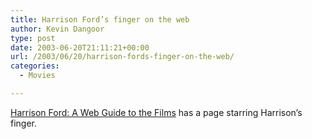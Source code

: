 ```yaml
---
title: Harrison Ford’s finger on the web
author: Kevin Dangoor
type: post
date: 2003-06-20T21:11:21+00:00
url: /2003/06/20/harrison-fords-finger-on-the-web/
categories:
  - Movies

---
```

[Harrison Ford: A Web Guide to the Films][1] has a page starring Harrison&#8217;s finger.

 [1]: http://www.apartment42.com/fingergallery.htm "Harrison Ford: A Web Guide to the Films"